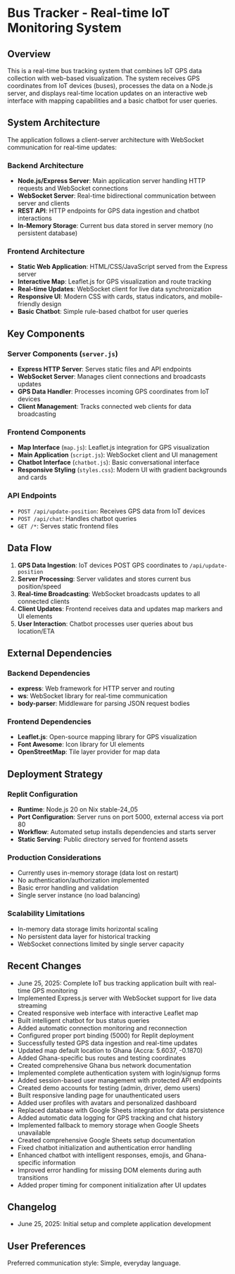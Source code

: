 # Bus Tracker - Real-time IoT Monitoring System

## Overview

This is a real-time bus tracking system that combines IoT GPS data collection with web-based visualization. The system receives GPS coordinates from IoT devices (buses), processes the data on a Node.js server, and displays real-time location updates on an interactive web interface with mapping capabilities and a basic chatbot for user queries.

## System Architecture

The application follows a client-server architecture with WebSocket communication for real-time updates:

### Backend Architecture
- **Node.js/Express Server**: Main application server handling HTTP requests and WebSocket connections
- **WebSocket Server**: Real-time bidirectional communication between server and clients
- **REST API**: HTTP endpoints for GPS data ingestion and chatbot interactions
- **In-Memory Storage**: Current bus data stored in server memory (no persistent database)

### Frontend Architecture
- **Static Web Application**: HTML/CSS/JavaScript served from the Express server
- **Interactive Map**: Leaflet.js for GPS visualization and route tracking
- **Real-time Updates**: WebSocket client for live data synchronization
- **Responsive UI**: Modern CSS with cards, status indicators, and mobile-friendly design
- **Basic Chatbot**: Simple rule-based chatbot for user queries

## Key Components

### Server Components (`server.js`)
- **Express HTTP Server**: Serves static files and API endpoints
- **WebSocket Server**: Manages client connections and broadcasts updates
- **GPS Data Handler**: Processes incoming GPS coordinates from IoT devices
- **Client Management**: Tracks connected web clients for data broadcasting

### Frontend Components
- **Map Interface** (`map.js`): Leaflet.js integration for GPS visualization
- **Main Application** (`script.js`): WebSocket client and UI management
- **Chatbot Interface** (`chatbot.js`): Basic conversational interface
- **Responsive Styling** (`styles.css`): Modern UI with gradient backgrounds and cards

### API Endpoints
- `POST /api/update-position`: Receives GPS data from IoT devices
- `POST /api/chat`: Handles chatbot queries
- `GET /*`: Serves static frontend files

## Data Flow

1. **GPS Data Ingestion**: IoT devices POST GPS coordinates to `/api/update-position`
2. **Server Processing**: Server validates and stores current bus position/speed
3. **Real-time Broadcasting**: WebSocket broadcasts updates to all connected clients
4. **Client Updates**: Frontend receives data and updates map markers and UI elements
5. **User Interaction**: Chatbot processes user queries about bus location/ETA

## External Dependencies

### Backend Dependencies
- **express**: Web framework for HTTP server and routing
- **ws**: WebSocket library for real-time communication
- **body-parser**: Middleware for parsing JSON request bodies

### Frontend Dependencies
- **Leaflet.js**: Open-source mapping library for GPS visualization
- **Font Awesome**: Icon library for UI elements
- **OpenStreetMap**: Tile layer provider for map data

## Deployment Strategy

### Replit Configuration
- **Runtime**: Node.js 20 on Nix stable-24_05
- **Port Configuration**: Server runs on port 5000, external access via port 80
- **Workflow**: Automated setup installs dependencies and starts server
- **Static Serving**: Public directory served for frontend assets

### Production Considerations
- Currently uses in-memory storage (data lost on restart)
- No authentication/authorization implemented
- Basic error handling and validation
- Single server instance (no load balancing)

### Scalability Limitations
- In-memory data storage limits horizontal scaling
- No persistent data layer for historical tracking
- WebSocket connections limited by single server capacity

## Recent Changes
- June 25, 2025: Complete IoT bus tracking application built with real-time GPS monitoring
- Implemented Express.js server with WebSocket support for live data streaming
- Created responsive web interface with interactive Leaflet map
- Built intelligent chatbot for bus status queries
- Added automatic connection monitoring and reconnection
- Configured proper port binding (5000) for Replit deployment
- Successfully tested GPS data ingestion and real-time updates
- Updated map default location to Ghana (Accra: 5.6037, -0.1870)
- Added Ghana-specific bus routes and testing coordinates
- Created comprehensive Ghana bus network documentation
- Implemented complete authentication system with login/signup forms
- Added session-based user management with protected API endpoints
- Created demo accounts for testing (admin, driver, demo users)
- Built responsive landing page for unauthenticated users
- Added user profiles with avatars and personalized dashboard
- Replaced database with Google Sheets integration for data persistence
- Added automatic data logging for GPS tracking and chat history
- Implemented fallback to memory storage when Google Sheets unavailable
- Created comprehensive Google Sheets setup documentation
- Fixed chatbot initialization and authentication error handling
- Enhanced chatbot with intelligent responses, emojis, and Ghana-specific information
- Improved error handling for missing DOM elements during auth transitions
- Added proper timing for component initialization after UI updates

## Changelog
- June 25, 2025: Initial setup and complete application development

## User Preferences

Preferred communication style: Simple, everyday language.